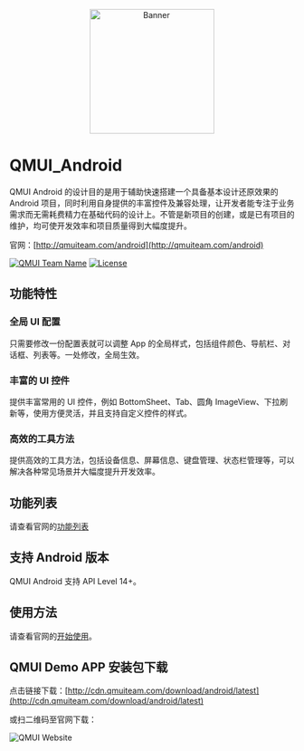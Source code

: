 <p align="center">
  <img src="https://cloud.githubusercontent.com/assets/1190261/26751376/63f96538-486a-11e7-81cf-5bc83a945207.png" width="220" height="220" alt="Banner" />
</p>

# QMUI_Android

QMUI Android 的设计目的是用于辅助快速搭建一个具备基本设计还原效果的 Android 项目，同时利用自身提供的丰富控件及兼容处理，让开发者能专注于业务需求而无需耗费精力在基础代码的设计上。不管是新项目的创建，或是已有项目的维护，均可使开发效率和项目质量得到大幅度提升。

官网：[http://qmuiteam.com/android](http://qmuiteam.com/android)

[![QMUI Team Name](https://img.shields.io/badge/Team-QMUI-brightgreen.svg?style=flat)](https://github.com/QMUI "QMUI Team")
[![License](https://img.shields.io/badge/license-MIT-blue.svg?style=flat)](http://opensource.org/licenses/MIT "Feel free to contribute.")

## 功能特性
### 全局 UI 配置
只需要修改一份配置表就可以调整 App 的全局样式，包括组件颜色、导航栏、对话框、列表等。一处修改，全局生效。

### 丰富的 UI 控件
提供丰富常用的 UI 控件，例如 BottomSheet、Tab、圆角 ImageView、下拉刷新等，使用方便灵活，并且支持自定义控件的样式。

### 高效的工具方法
提供高效的工具方法，包括设备信息、屏幕信息、键盘管理、状态栏管理等，可以解决各种常见场景并大幅度提升开发效率。

## 功能列表
请查看官网的[功能列表](http://qmuiteam.com/android/page/document.html)

## 支持 Android 版本
QMUI Android 支持 API Level 14+。

## 使用方法
请查看官网的[开始使用](http://qmuiteam.com/android/page/start.html)。

## QMUI Demo APP 安装包下载
点击链接下载：[http://cdn.qmuiteam.com/download/android/latest](http://cdn.qmuiteam.com/download/android/latest)

或扫二维码至官网下载：

![QMUI Website](http://qmuiteam.com/themes/qmui/public/style/images/independent/AndroidDownloadQRCode_2x.png)
